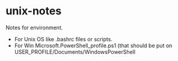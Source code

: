 # unix-notes
Notes for environment.

* For Unix OS like .bashrc files or scripts.
* For Win Microsoft.PowerShell_profile.ps1 (that should be put on USER_PROFILE/Documents/WindowsPowerShell
